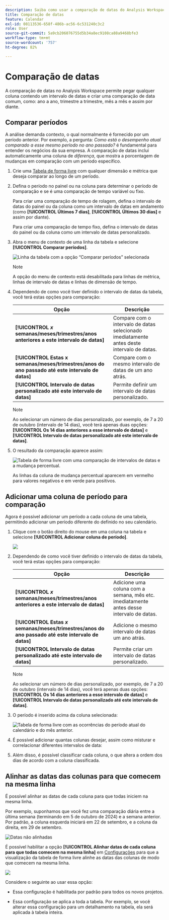```yaml
---
description: Saiba como usar a comparação de datas do Analysis Workspace, que permite selecionar qualquer coluna que contenha um intervalo de datas e criar uma comparação de datas comum.
title: Comparação de datas
feature: Calendar
exl-id: 08113536-658f-486b-ac56-6c531240c3c2
role: User
source-git-commit: 5a9cb206076755d5b34a8ec9108ca88a9468bfe3
workflow-type: tm+mt
source-wordcount: '757'
ht-degree: 82%

---
```


# Comparação de datas

A comparação de datas no Analysis Workspace permite pegar qualquer coluna contendo um intervalo de datas e criar uma comparação de data comum, como: ano a ano, trimestre a trimestre, mês a mês e assim por diante.

## Comparar períodos

A análise demanda contexto, o qual normalmente é fornecido por um período anterior. Por exemplo, a pergunta: *Como está o desempenho atual comparado a esse mesmo período no ano passado?* é fundamental para entender os negócios da sua empresa. A comparação de datas inclui automaticamente uma coluna de *diferença*, que mostra a porcentagem de mudanças em comparação com um período específico.

1. Crie uma [Tabela de forma livre](/help/analysis-workspace/visualizations/freeform-table/freeform-table.md) com qualquer dimensão e métrica que deseja comparar ao longo de um período.
1. Defina o período no painel ou na coluna para determinar o período de comparação e se é uma comparação de tempo variável ou fixo.

   Para criar uma comparação de tempo de rolagem, defina o intervalo de datas do painel ou da coluna como um intervalo de datas em andamento (como **[!UICONTROL Últimos 7 dias]**, **[!UICONTROL Últimos 30 dias]** e assim por diante).

   Para criar uma comparação de tempo fixo, defina o intervalo de datas do painel ou da coluna como um intervalo de datas personalizado.

1. Abra o menu de contexto de uma linha da tabela e selecione **[!UICONTROL Comparar períodos]**.

   ![Linha da tabela com a opção “Comparar períodos” selecionada](assets/compare-time.png)

   >[!NOTE]
   >
   >A opção do menu de contexto está desabilitada para linhas de métrica, linhas de intervalo de datas e linhas de dimensão de tempo.

1. Dependendo de como você tiver definido o intervalo de datas da tabela, você terá estas opções para comparação:

   | Opção | Descrição |
   |---|---|
   | **[!UICONTROL *x* semanas/meses/trimestres/anos anteriores a este intervalo de datas]** | Compare com o intervalo de datas selecionado imediatamente antes deste intervalo de datas. |
   | **[!UICONTROL Estas x semanas/meses/trimestres/anos do ano passado até este intervalo de datas]** | Compare com o mesmo intervalo de datas de um ano atrás. |
   | **[!UICONTROL Intervalo de datas personalizado até este intervalo de datas]** | Permite definir um intervalo de datas personalizado. |

   >[!NOTE]
   >
   >Ao selecionar um número de dias personalizado, por exemplo, de 7 a 20 de outubro (intervalo de 14 dias), você terá apenas duas opções: **[!UICONTROL Os 14 dias anteriores a esse intervalo de datas]** e **[!UICONTROL Intervalo de datas personalizado até este intervalo de datas]**.

1. O resultado da comparação aparece assim:

   ![Tabela de forma livre com uma comparação de intervalos de datas e a mudança percentual.](assets/compare-time-result.png)

   As linhas da coluna de mudança percentual aparecem em vermelho para valores negativos e em verde para positivos.

## Adicionar uma coluna de período para comparação

Agora é possível adicionar um período a cada coluna de uma tabela, permitindo adicionar um período diferente do definido no seu calendário. 

1. Clique com o botão direito do mouse em uma coluna na tabela e selecione **[!UICONTROL Adicionar coluna de período]**.

   ![](assets/add-time-period-column.png)

1. Dependendo de como você tiver definido o intervalo de datas da tabela, você terá estas opções para comparação:

   | Opção | Descrição |
   |---|---|
   | **[!UICONTROL *x* semanas/meses/trimestres/anos anteriores a este intervalo de datas]** | Adicione uma coluna com a semana, mês etc. imediatamente antes desse intervalo de datas. |
   | **[!UICONTROL Estas *x* semanas/meses/trimestres/anos do ano passado até este intervalo de datas]** | Adicione o mesmo intervalo de datas um ano atrás. |
   | **[!UICONTROL Intervalo de datas personalizado até este intervalo de datas]** | Permite criar um intervalo de datas personalizado. |

   >[!NOTE]
   >
   >Ao selecionar um número de dias personalizado, por exemplo, de 7 a 20 de outubro (intervalo de 14 dias), você terá apenas duas opções: **[!UICONTROL Os 14 dias anteriores a esse intervalo de datas]** e **[!UICONTROL Intervalo de datas personalizado até este intervalo de datas]**.

1. O período é inserido acima da coluna selecionada:

   ![Tabela de forma livre com as ocorrências do período atual do calendário e do mês anterior.](assets/add-time-period-column2.png)

1. É possível adicionar quantas colunas desejar, assim como misturar e correlacionar diferentes intervalos de data:

1. Além disso, é possível classificar cada coluna, o que altera a ordem dos dias de acordo com a coluna classificada.

## Alinhar as datas das colunas para que comecem na mesma linha

É possível alinhar as datas de cada coluna para que todas iniciem na mesma linha. 

Por exemplo, suponhamos que você fez uma comparação diária entre a última semana (terminando em 5 de outubro de 2024) e a semana anterior. Por padrão, a coluna esquerda iniciará em 22 de setembro, e a coluna da direita, em 29 de setembro.

![Datas não alinhadas](assets/not-align-dates.png)

É possível habilitar a opção **[!UICONTROL Alinhar datas de cada coluna para que todas comecem na mesma linha]** em [Configurações](/help/analysis-workspace/visualizations/freeform-table/freeform-table.md#settings-1) para que a visualização da tabela de forma livre alinhe as datas das colunas de modo que comecem na mesma linha.

![](assets/align-dates.png)

Considere o seguinte ao usar essa opção:

* Essa configuração é habilitada por padrão para todos os novos projetos.

* Essa configuração se aplica a toda a tabela. Por exemplo, se você alterar essa configuração para um detalhamento na tabela, ela será aplicada à tabela inteira.

